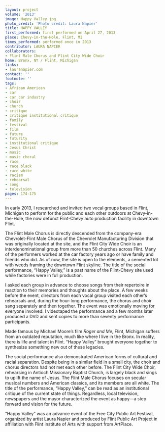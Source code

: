 ```yaml
---
layout: project
volume: '2013'
image: Happy_Valley.jpg
photo_credit: 'Photo credit: Laura Napier'
title: HAPPY VALLEY
first_performed: first performed on April 27, 2013
place: Chevy-in-the-Hole, Flint, MI
times_performed: performed once in 2013
contributor: LAURA NAPIER
collaborators:
- Flint Male Chorus and Flint City Wide Choir
home: Bronx, NY / Flint, Michigan
links:
- lauranapier.com
contact: ''
footnote: ''
tags:
- African American
- car
- car car industry
- choir
- church
- critique
- critique institutional critique
- family
- festival
- film
- future
- futurity
- institutional critique
- Jesus Christ
- music
- music choral
- race
- race black
- race white
- racism
- rehearsal
- song
- television
pages: 174-175
---
```


In early 2013, I researched and invited two vocal groups based in Flint, Michigan to perform for the public and each other outdoors at Chevy-in-the-Hole, the now defunct Flint-Chevy auto production facility in downtown Flint.

The Flint Male Chorus is directly descended from the company-era Chevrolet-Flint Male Chorus of the Chevrolet Manufacturing Division that was originally located at the site, and the Flint City Wide Choir is an interdenominational group from more than 50 churches across Flint. Many of the performers worked at the car factory years ago or have family and friends who did. As of now, the site is open to the elements, a cemented lot with weeds framing the downtown Flint skyline. The title of the social performance, “Happy Valley,” is a past name of the Flint-Chevy site used while factories were in full production.

I asked each group in advance to choose songs from their repertoire in reaction to their memories and thoughts about the place. A few weeks before the event, directors from each vocal group visited each other’s rehearsals and, during the hour-long performance, the chorus and choir sang separately and then together. The event was emotionally moving for everyone involved. I videotaped the performance and a few months later produced a DVD and sent copies to more than seventy performance participants.

Made famous by Michael Moore’s film _Roger and Me_, Flint, Michigan suffers from an outdated reputation, much like where I live in the Bronx. In reality, there is life and talent in Flint. “Happy Valley” brought everyone together to synthesize something new out of these legacies.

The social performance also demonstrated American forms of cultural and racial separation. Despite being in a similar field in a small city, the choir and chorus directors had not met each other before. The Flint City Wide Choir, rehearsing in Antioch Missionary Baptist Church, is largely black and sings to uplift the name of Jesus. The Flint Male Chorus focuses on secular musical numbers and American classics, and its members are all white. The title of the performance, “Happy Valley,” can be read as an institutional critique of the current state of things. Regardless, local television, newspapers and the mayor characterized the event as happy—a step forward and vision for the future.

“Happy Valley” was an advance event of the Free City Public Art Festival, organized by artist Laura Napier and produced by Flint Public Art Project in affiliation with Flint Institute of Arts with support from ArtPlace.
